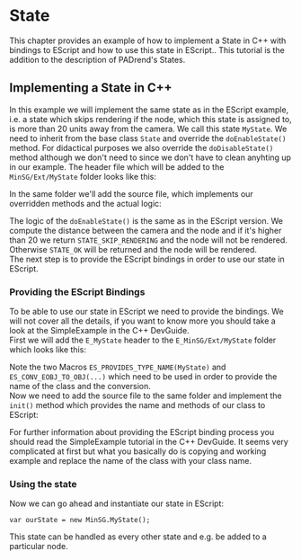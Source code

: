 <!------------------------------------------------------------------------------------------------
This work is licensed under the Creative Commons Attribution-ShareAlike 4.0 International License.
 To view a copy of this license, visit http://creativecommons.org/licenses/by-sa/4.0/.
 Author: Stanislaw Eppinger (eppinger@mail.uni-paderborn.de)
 PADrend Version 1.0.0
------------------------------------------------------------------------------------------------->

# State

This chapter provides an example of how to implement a State in C++ with bindings to EScript and how to use this state in EScript.. This tutorial is the addition to the description of PADrend's States. 

## Implementing a State in C++

In this example we will implement the same state as in the EScript example, i.e. a state which skips rendering if the node, which this state is assigned to, is more than 20 units away from the camera. We call this state `MyState`. We need to inherit from the base class `State` and override the `doEnableState()` method. For didactical purposes we also override the `doDisableState()` method although we don't need to since we don't have to clean anyhting up in our example. The header file which will be added to the `MinSG/Ext/MyState` folder looks like this: 

<!---INCLUDE src=MyState.h, start=12, end=22--->

In the same folder we'll add the source file, which implements our overridden methods and the actual logic:

<!---INCLUDE src=MyState.cpp, start=14, end=28--->

The logic of the `doEnableState()` is the same as in the EScript version. We compute the distance between the camera and the node and if it's higher than 20 we return `STATE_SKIP_RENDERING` and the node will not be rendered. Otherwise `STATE_OK` will be returned and the node will be rendered.  
The next step is to provide the EScript bindings in order to use our state in EScript.

### Providing the EScript Bindings

To be able to use our state in EScript we need to provide the bindings. We will not cover all the details, if you want to know more you should take a look at the SimpleExample in the C++ DevGuide.  
First we will add the `E_MyState` header to the `E_MinSG/Ext/MyState` folder which looks like this: 

<!---INCLUDE src=E_MyState.h, start=23, end=42--->

Note the two Macros `ES_PROVIDES_TYPE_NAME(MyState)` and `ES_CONV_EOBJ_TO_OBJ(...)` which need to be used in order to provide the name of the class and the conversion.  
Now we need to add the source file to the same folder and implement the `init()` method which provides the name and methods of our class to EScript:

<!---INCLUDE src=E_MyState.cpp, start=32, end=41--->

For further information about providing the EScript binding process you should read the SimpleExample tutorial in the C++ DevGuide. It seems very complicated at first but what you basically do is copying and working example and replace the name of the class with your class name.

### Using the state

Now we can go ahead and instantiate our state in EScript:

```
var ourState = new MinSG.MyState();
```

This state can be handled as every other state and e.g. be added to a particular node.


